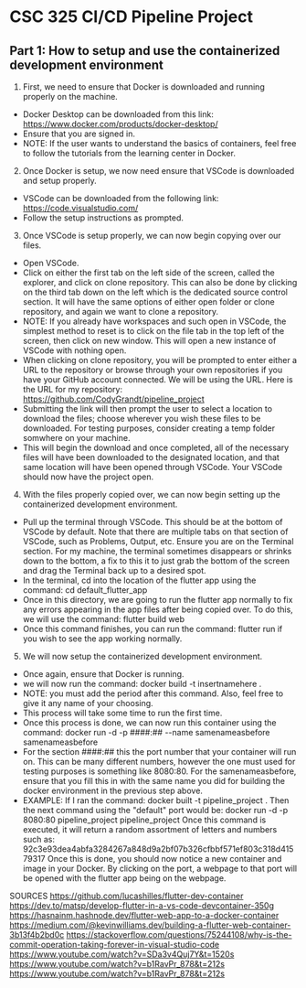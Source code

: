 # CSC 325 CI/CD Pipeline Project 

## Part 1: How to setup and use the containerized development environment

1. First, we need to ensure that Docker is downloaded and running properly on the machine.
* Docker Desktop can be downloaded from this link: https://www.docker.com/products/docker-desktop/ 
* Ensure that you are signed in.
* NOTE: If the user wants to understand the basics of containers, feel free to follow the tutorials from the learning center in Docker.

2. Once Docker is setup, we now need ensure that VSCode is downloaded and setup properly.
* VSCode can be downloaded from the following link: https://code.visualstudio.com/
* Follow the setup instructions as prompted.

3. Once VSCode is setup properly, we can now begin copying over our files.
* Open VSCode.
* Click on either the first tab on the left side of the screen, called the explorer, and click on clone repository.  This can also be done by clicking on the third tab down on the left which is the dedicated source control section. It will have the same options of either open folder or clone repository, and again we want to clone a repository.
* NOTE: If you already have workspaces and such open in VSCode, the simplest method to reset is to click on the file tab in the top left of the screen, then click on new window.  This will open a new instance of VSCode with nothing open.
* When clicking on clone repository, you will be prompted to enter either a URL to the repository or browse through your own repositories if you have your GitHub account connected.  We will be using the URL.  Here is the URL for my repository: https://github.com/CodyGrandt/pipeline_project
* Submitting the link will then prompt the user to select a location to download the files; choose wherever you wish these files to be downloaded.  For testing purposes, consider creating a temp folder somwhere on your machine.
* This will begin the download and once completed, all of the necessary files will have been downloaded to the designated location, and that same location will have been opened through VSCode.  Your VSCode should now have the project open.

4. With the files properly copied over, we can now begin setting up the containerized development environment.
* Pull up the terminal through VSCode.  This should be at the bottom of VSCode by default.  Note that there are multiple tabs on that section of VSCode, such as Problems, Output, etc. Ensure you are on the Terminal section.  For my machine, the terminal sometimes disappears or shrinks down to the bottom, a fix to this it to just grab the bottom of the screen and drag the Terminal back up to a desired spot.
* In the terminal, cd into the location of the flutter app using the command: cd default_flutter_app
* Once in this directory, we are going to run the flutter app normally to fix any errors appearing in the app files after being copied over.  To do this, we will use the command: flutter build web
* Once this command finishes, you can run the command: flutter run if you wish to see the app working normally.

5. We will now setup the containerized development environment.
* Once again, ensure that Docker is running.
* we will now run the command: docker build -t insertnamehere . 
* NOTE: you must add the period after this command. Also, feel free to give it any name of your choosing.
* This process will take some time to run the first time.
* Once this process is done, we can now run this container using the command: docker run -d -p ####:## --name samenameasbefore samenameasbefore
* For the section ####:## this the port number that your container will run on.  This can be many different numbers, however the one must used for testing purposes is something like 8080:80.  For the samenameasbefore, ensure that you fill this in with the same name you did for building the docker environment in the previous step above.
* EXAMPLE: If I ran the command: docker built -t pipeline_project .
Then the next command using the "default" port would be: docker run -d -p 8080:80 pipeline_project pipeline_project
Once this command is executed, it will return a random assortment of letters and numbers such as: 92c3e93dea4abfa3284267a848d9a2bf07b326cfbbf571ef803c318d41579317
Once this is done, you should now notice a new container and image in your Docker.  By clicking on the port, a webpage to that port will be opened with the flutter app being on the webpage.

SOURCES
https://github.com/lucashilles/flutter-dev-container
https://dev.to/matsp/develop-flutter-in-a-vs-code-devcontainer-350g
https://hasnainm.hashnode.dev/flutter-web-app-to-a-docker-container
https://medium.com/@kevinwilliams.dev/building-a-flutter-web-container-3b13f4b2bd0c
https://stackoverflow.com/questions/75244108/why-is-the-commit-operation-taking-forever-in-visual-studio-code
https://www.youtube.com/watch?v=SDa3v4Quj7Y&t=1520s
https://www.youtube.com/watch?v=b1RavPr_878&t=212s
https://www.youtube.com/watch?v=b1RavPr_878&t=212s
